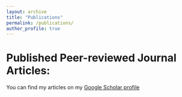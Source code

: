 ```yaml
---
layout: archive
title: "Publications"
permalink: /publications/
author_profile: true
---
```


Published Peer-reviewed Journal Articles:
===
  You can find my articles on my [Google Scholar profile](https://scholar.google.com/citations?user=X06t-FoAAAAJ&hl=en)

